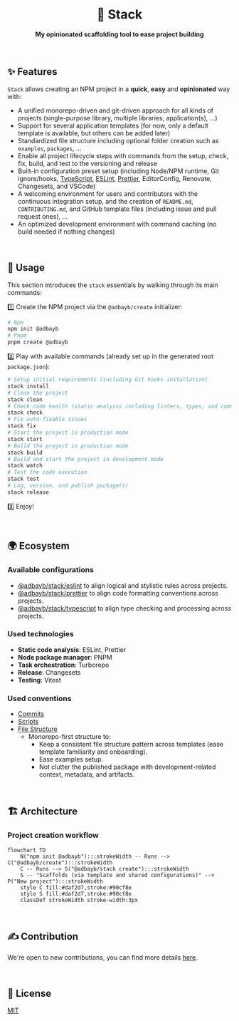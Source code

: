 <div align="center">
    <h1>🦦 Stack</h1>
    <strong>My opinionated scaffolding tool to ease project building</strong>
</div>
<br>
<br>

## ✨ Features

`Stack` allows creating an NPM project in a **quick**, **easy** and **opinionated** way with:

- A unified monorepo-driven and git-driven approach for all kinds of projects (single-purpose library, multiple libraries, application(s), ...)
- Support for several application templates (for now, only a default template is available, but others can be added later)
- Standardized file structure including optional folder creation such as `examples`, `packages`, ...
- Enable all project lifecycle steps with commands from the setup, check, fix, build, and test to the versioning and release
- Built-in configuration preset setup (including Node/NPM runtime, Git ignore/hooks, [TypeScript](https://github.com/adbayb/stack/blob/main/stack/configs/typescript/), [ESLint](https://github.com/adbayb/stack/blob/main/stack/configs/eslint/), [Prettier](https://github.com/adbayb/stack/blob/main/stack/configs/prettier/), EditorConfig, Renovate, Changesets, and VSCode)
- A welcoming environment for users and contributors with the continuous integration setup, and the creation of `README.md`, `CONTRIBUTING.md`, and GitHub template files (including issue and pull request ones), ...
- An optimized development environment with command caching (no build needed if nothing changes)

<br>

## 🚀 Usage

This section introduces the `stack` essentials by walking through its main commands:

1️⃣ Create the NPM project via the `@adbayb/create` initializer:

```bash
# Npm
npm init @adbayb
# Pnpm
pnpm create @adbayb
```

2️⃣ Play with available commands (already set up in the generated root `package.json`):

```bash
# Setup initial requirements (including Git hooks installation)
stack install
# Clean the project
stack clean
# Check code health (static analysis including linters, types, and commit message)
stack check
# Fix auto-fixable issues
stack fix
# Start the project in production mode
stack start
# Build the project in production mode
stack build
# Build and start the project in development mode
stack watch
# Test the code execution
stack test
# Log, version, and publish package(s)
stack release
```

3️⃣ Enjoy!

<br>

## 🌍 Ecosystem

### Available configurations

- [@adbayb/stack/eslint](https://github.com/adbayb/stack/blob/main/stack/configs/eslint/) to align logical and stylistic rules across projects.
- [@adbayb/stack/prettier](https://github.com/adbayb/stack/blob/main/stack/configs/prettier/) to align code formatting conventions across projects.
- [@adbayb/stack/typescript](https://github.com/adbayb/stack/blob/main/stack/configs/typescript/) to align type checking and processing across projects.

### Used technologies

- **Static code analysis**: ESLint, Prettier
- **Node package manager**: PNPM
- **Task orchestration**: Turborepo
- **Release**: Changesets
- **Testing**: Vitest

### Used conventions

- [Commits](https://www.conventionalcommits.org/)
- [Scripts](https://conventionalscripts.org/)
- [File Structure](https://nx.dev/concepts/decisions/folder-structure)
  - Monorepo-first structure to:
    - Keep a consistent file structure pattern across templates (ease template familiarity and onboarding).
    - Ease examples setup.
    - Not clutter the published package with development-related context, metadata, and artifacts.

<br>

## 🏗️ Architecture

### Project creation workflow

```mermaid
flowchart TD
    N("npm init @adbayb"):::strokeWidth -- Runs --> C("@adbayb/create"):::strokeWidth
    C -- Runs --> S("@adbayb/stack create"):::strokeWidth
    S -- "Scaffolds (via template and shared configurations)" --> P("New project"):::strokeWidth
    style C fill:#daf2d7,stroke:#90cf8e
    style S fill:#daf2d7,stroke:#90cf8e
    classDef strokeWidth stroke-width:3px
```

<br>

## ✍️ Contribution

We're open to new contributions, you can find more details [here](https://github.com/adbayb/stack/blob/main/CONTRIBUTING.md).

<br>

## 📖 License

[MIT](https://github.com/adbayb/stack/blob/main/LICENSE "License MIT")

<br>
